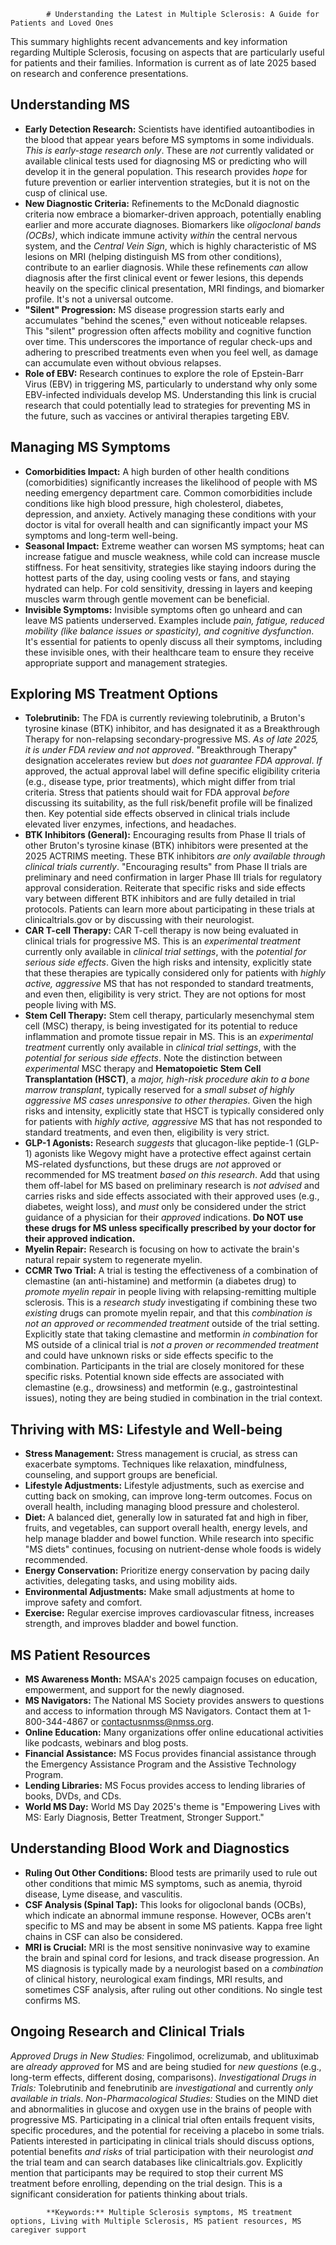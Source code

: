 
            # Understanding the Latest in Multiple Sclerosis: A Guide for Patients and Loved Ones

This summary highlights recent advancements and key information regarding Multiple Sclerosis, focusing on aspects that are particularly useful for patients and their families. Information is current as of late 2025 based on research and conference presentations.

## Understanding MS

*   **Early Detection Research:** Scientists have identified autoantibodies in the blood that appear years before MS symptoms in some individuals. *This is early-stage research only*. These are *not* currently validated or available clinical tests used for diagnosing MS or predicting who will develop it in the general population. This research provides *hope* for future prevention or earlier intervention strategies, but it is not on the cusp of clinical use.
*   **New Diagnostic Criteria:** Refinements to the McDonald diagnostic criteria now embrace a biomarker-driven approach, potentially enabling earlier and more accurate diagnoses. Biomarkers like *oligoclonal bands (OCBs)*, which indicate immune activity *within* the central nervous system, and the *Central Vein Sign*, which is highly characteristic of MS lesions on MRI (helping distinguish MS from other conditions), contribute to an earlier diagnosis. While these refinements *can* allow diagnosis after the first clinical event or fewer lesions, this depends heavily on the specific clinical presentation, MRI findings, and biomarker profile. It's not a universal outcome.
*   **"Silent" Progression:** MS disease progression starts early and accumulates "behind the scenes," even without noticeable relapses. This "silent" progression often affects mobility and cognitive function over time. This underscores the importance of regular check-ups and adhering to prescribed treatments even when you feel well, as damage can accumulate even without obvious relapses.
*   **Role of EBV:** Research continues to explore the role of Epstein-Barr Virus (EBV) in triggering MS, particularly to understand why only some EBV-infected individuals develop MS. Understanding this link is crucial research that could potentially lead to strategies for preventing MS in the future, such as vaccines or antiviral therapies targeting EBV.

## Managing MS Symptoms

*   **Comorbidities Impact:** A high burden of other health conditions (comorbidities) significantly increases the likelihood of people with MS needing emergency department care. Common comorbidities include conditions like high blood pressure, high cholesterol, diabetes, depression, and anxiety. Actively managing these conditions with your doctor is vital for overall health and can significantly impact your MS symptoms and long-term well-being.
*   **Seasonal Impact:** Extreme weather can worsen MS symptoms; heat can increase fatigue and muscle weakness, while cold can increase muscle stiffness. For heat sensitivity, strategies like staying indoors during the hottest parts of the day, using cooling vests or fans, and staying hydrated can help. For cold sensitivity, dressing in layers and keeping muscles warm through gentle movement can be beneficial.
*   **Invisible Symptoms:** Invisible symptoms often go unheard and can leave MS patients underserved. Examples include *pain, fatigue, reduced mobility (like balance issues or spasticity), and cognitive dysfunction*. It's essential for patients to openly discuss all their symptoms, including these invisible ones, with their healthcare team to ensure they receive appropriate support and management strategies.

## Exploring MS Treatment Options

*   **Tolebrutinib:** The FDA is currently reviewing tolebrutinib, a Bruton's tyrosine kinase (BTK) inhibitor, and has designated it as a Breakthrough Therapy for non-relapsing secondary-progressive MS. *As of late 2025, it is under FDA review and not approved*. "Breakthrough Therapy" designation accelerates review but *does not guarantee FDA approval*. *If* approved, the actual approval label will define specific eligibility criteria (e.g., disease type, prior treatments), which might differ from trial criteria. Stress that patients should wait for FDA approval *before* discussing its suitability, as the full risk/benefit profile will be finalized then. Key potential side effects observed in clinical trials include elevated liver enzymes, infections, and headaches.
*   **BTK Inhibitors (General):** Encouraging results from Phase II trials of other Bruton's tyrosine kinase (BTK) inhibitors were presented at the 2025 ACTRIMS meeting. These BTK inhibitors *are only available through clinical trials currently*. "Encouraging results" from Phase II trials are preliminary and need confirmation in larger Phase III trials for regulatory approval consideration. Reiterate that specific risks and side effects vary between different BTK inhibitors and are fully detailed in trial protocols. Patients can learn more about participating in these trials at clinicaltrials.gov or by discussing with their neurologist.
*   **CAR T-cell Therapy:** CAR T-cell therapy is now being evaluated in clinical trials for progressive MS. This is an *experimental treatment* currently only available in *clinical trial settings*, with the *potential for serious side effects*. Given the high risks and intensity, explicitly state that these therapies are typically considered only for patients with *highly active, aggressive* MS that has not responded to standard treatments, and even then, eligibility is very strict. They are not options for most people living with MS.
*   **Stem Cell Therapy:** Stem cell therapy, particularly mesenchymal stem cell (MSC) therapy, is being investigated for its potential to reduce inflammation and promote tissue repair in MS. This is an *experimental treatment* currently only available in *clinical trial settings*, with the *potential for serious side effects*. Note the distinction between *experimental* MSC therapy and **Hematopoietic Stem Cell Transplantation (HSCT)**, a *major, high-risk procedure akin to a bone marrow transplant*, typically reserved for a *small subset of highly aggressive MS cases unresponsive to other therapies*. Given the high risks and intensity, explicitly state that HSCT is typically considered only for patients with *highly active, aggressive* MS that has not responded to standard treatments, and even then, eligibility is very strict.
*   **GLP-1 Agonists:** Research *suggests* that glucagon-like peptide-1 (GLP-1) agonists like Wegovy might have a protective effect against certain MS-related dysfunctions, but these drugs are *not* approved or recommended for MS treatment *based on this research*. Add that using them off-label for MS based on preliminary research is *not advised* and carries risks and side effects associated with their approved uses (e.g., diabetes, weight loss), and *must* only be considered under the strict guidance of a physician for their *approved* indications.
    **Do NOT use these drugs for MS unless specifically prescribed by your doctor for their approved indication.**
*   **Myelin Repair:** Research is focusing on how to activate the brain's natural repair system to regenerate myelin.
*   **CCMR Two Trial:** A trial is testing the effectiveness of a combination of clemastine (an anti-histamine) and metformin (a diabetes drug) to *promote myelin repair* in people living with relapsing-remitting multiple sclerosis. This is a *research study* investigating if combining these two *existing* drugs can promote myelin repair, and that this *combination is not an approved or recommended treatment* outside of the trial setting. Explicitly state that taking clemastine and metformin *in combination* for MS outside of a clinical trial is *not a proven or recommended treatment* and could have unknown risks or side effects specific to the combination. Participants in the trial are closely monitored for these specific risks. Potential known side effects are associated with clemastine (e.g., drowsiness) and metformin (e.g., gastrointestinal issues), noting they are being studied in combination in the trial context.

## Thriving with MS: Lifestyle and Well-being

*   **Stress Management:** Stress management is crucial, as stress can exacerbate symptoms. Techniques like relaxation, mindfulness, counseling, and support groups are beneficial.
*   **Lifestyle Adjustments:** Lifestyle adjustments, such as exercise and cutting back on smoking, can improve long-term outcomes. Focus on overall health, including managing blood pressure and cholesterol.
*   **Diet:** A balanced diet, generally low in saturated fat and high in fiber, fruits, and vegetables, can support overall health, energy levels, and help manage bladder and bowel function. While research into specific "MS diets" continues, focusing on nutrient-dense whole foods is widely recommended.
*   **Energy Conservation:** Prioritize energy conservation by pacing daily activities, delegating tasks, and using mobility aids.
*   **Environmental Adjustments:** Make small adjustments at home to improve safety and comfort.
*   **Exercise:** Regular exercise improves cardiovascular fitness, increases strength, and improves bladder and bowel function.

## MS Patient Resources

*   **MS Awareness Month:** MSAA's 2025 campaign focuses on education, empowerment, and support for the newly diagnosed.
*   **MS Navigators:** The National MS Society provides answers to questions and access to information through MS Navigators. Contact them at 1-800-344-4867 or contactusnmss@nmss.org.
*   **Online Education:** Many organizations offer online educational activities like podcasts, webinars and blog posts.
*   **Financial Assistance:** MS Focus provides financial assistance through the Emergency Assistance Program and the Assistive Technology Program.
*   **Lending Libraries:** MS Focus provides access to lending libraries of books, DVDs, and CDs.
*   **World MS Day:** World MS Day 2025's theme is "Empowering Lives with MS: Early Diagnosis, Better Treatment, Stronger Support."

## Understanding Blood Work and Diagnostics

*   **Ruling Out Other Conditions:** Blood tests are primarily used to rule out other conditions that mimic MS symptoms, such as anemia, thyroid disease, Lyme disease, and vasculitis.
*   **CSF Analysis (Spinal Tap):** This looks for oligoclonal bands (OCBs), which indicate an abnormal immune response. However, OCBs aren't specific to MS and may be absent in some MS patients. Kappa free light chains in CSF can also be considered.
*   **MRI is Crucial:** MRI is the most sensitive noninvasive way to examine the brain and spinal cord for lesions, and track disease progression.
An MS diagnosis is typically made by a neurologist based on a *combination* of clinical history, neurological exam findings, MRI results, and sometimes CSF analysis, after ruling out other conditions. No single test confirms MS.

## Ongoing Research and Clinical Trials

*Approved Drugs in New Studies:* Fingolimod, ocrelizumab, and ublituximab are *already approved* for MS and are being studied for *new questions* (e.g., long-term effects, different dosing, comparisons). *Investigational Drugs in Trials:* Tolebrutinib and fenebrutinib are *investigational* and currently *only available in trials*. *Non-Pharmacological Studies:* Studies on the MIND diet and abnormalities in glucose and oxygen use in the brains of people with progressive MS. Participating in a clinical trial often entails frequent visits, specific procedures, and the potential for receiving a placebo in some trials. Patients interested in participating in clinical trials should discuss options, potential benefits *and risks* of trial participation with their neurologist *and* the trial team and can search databases like clinicaltrials.gov. Explicitly mention that participants may be required to stop their current MS treatment before enrolling, depending on the trial design. This is a significant consideration for patients thinking about trials.

            **Keywords:** Multiple Sclerosis symptoms, MS treatment options, Living with Multiple Sclerosis, MS patient resources, MS caregiver support
            